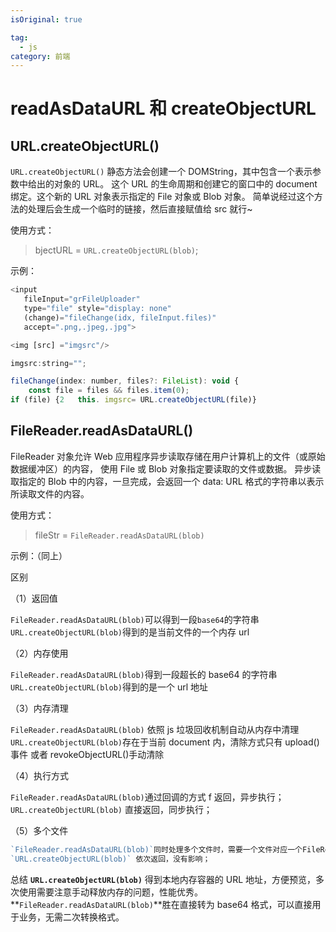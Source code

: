 ```yaml
---
isOriginal: true

tag:
  - js
category: 前端
---
```


# readAsDataURL 和 createObjectURL

## URL.createObjectURL()

`URL.createObjectURL()` 静态方法会创建一个 DOMString，其中包含一个表示参数中给出的对象的 URL。
这个 URL 的生命周期和创建它的窗口中的 document 绑定。这个新的 URL 对象表示指定的 File 对象或 Blob 对象。
简单说经过这个方法的处理后会生成一个临时的链接，然后直接赋值给 src 就行~

使用方式：

> bjectURL = `URL.createObjectURL(blob)`;

示例：

```javascript
<input
   fileInput="grFileUploader"
   type="file" style="display: none"
   (change)="fileChange(idx, fileInput.files)"
   accept=".png,.jpeg,.jpg">

<img [src] ="imgsrc"/>

imgsrc:string="";

fileChange(index: number, files?: FileList): void {
    const file = files && files.item(0);
if (file) {2   this. imgsrc= URL.createObjectURL(file)}
```

## FileReader.readAsDataURL()

FileReader 对象允许 Web 应用程序异步读取存储在用户计算机上的文件（或原始数据缓冲区）的内容，
使用 File 或 Blob 对象指定要读取的文件或数据。
异步读取指定的 Blob 中的内容，一旦完成，会返回一个 data: URL 格式的字符串以表示所读取文件的内容。

使用方式：

> fileStr = `FileReader.readAsDataURL(blob)`

示例：（同上）

区别

（1）返回值

`FileReader.readAsDataURL(blob)`可以得到一段`base64`的字符串
`URL.createObjectURL(blob)`得到的是当前文件的一个内存 url

（2）内存使用

`FileReader.readAsDataURL(blob)`得到一段超长的 base64 的字符串
`URL.createObjectURL(blob)`得到的是一个 url 地址

（3）内存清理

`FileReader.readAsDataURL(blob)` 依照 js 垃圾回收机制自动从内存中清理
`URL.createObjectURL(blob)`存在于当前 document 内，清除方式只有 upload()事件
或者 revokeObjectURL()手动清除

（4）执行方式

`FileReader.readAsDataURL(blob)`通过回调的方式 f 返回，异步执行；
`URL.createObjectURL(blob)` 直接返回，同步执行；

（5）多个文件

```JavaScript
`FileReader.readAsDataURL(blob)`同时处理多个文件时，需要一个文件对应一个FileReader对象；
`URL.createObjectURL(blob)` 依次返回，没有影响；
```

总结
**`URL.createObjectURL(blob)`** 得到本地内存容器的 URL 地址，方便预览，多次使用需要注意手动释放内存的问题，性能优秀。
**`FileReader.readAsDataURL(blob)`**胜在直接转为 base64 格式，可以直接用于业务，无需二次转换格式。
